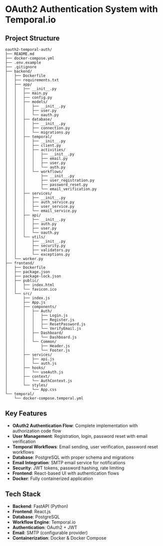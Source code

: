 # OAuth2 Authentication System with Temporal.io

## Project Structure

```
oauth2-temporal-auth/
├── README.md
├── docker-compose.yml
├── .env.example
├── .gitignore
├── backend/
│   ├── Dockerfile
│   ├── requirements.txt
│   ├── app/
│   │   ├── __init__.py
│   │   ├── main.py
│   │   ├── config.py
│   │   ├── models/
│   │   │   ├── __init__.py
│   │   │   ├── user.py
│   │   │   └── oauth.py
│   │   ├── database/
│   │   │   ├── __init__.py
│   │   │   ├── connection.py
│   │   │   └── migrations.py
│   │   ├── temporal/
│   │   │   ├── __init__.py
│   │   │   ├── client.py
│   │   │   ├── activities/
│   │   │   │   ├── __init__.py
│   │   │   │   ├── email.py
│   │   │   │   ├── user.py
│   │   │   │   └── auth.py
│   │   │   └── workflows/
│   │   │       ├── __init__.py
│   │   │       ├── user_registration.py
│   │   │       ├── password_reset.py
│   │   │       └── email_verification.py
│   │   ├── services/
│   │   │   ├── __init__.py
│   │   │   ├── auth_service.py
│   │   │   ├── user_service.py
│   │   │   └── email_service.py
│   │   ├── api/
│   │   │   ├── __init__.py
│   │   │   ├── auth.py
│   │   │   ├── user.py
│   │   │   └── oauth.py
│   │   └── utils/
│   │       ├── __init__.py
│   │       ├── security.py
│   │       ├── validators.py
│   │       └── exceptions.py
│   └── worker.py
├── frontend/
│   ├── Dockerfile
│   ├── package.json
│   ├── package-lock.json
│   ├── public/
│   │   ├── index.html
│   │   └── favicon.ico
│   └── src/
│       ├── index.js
│       ├── App.js
│       ├── components/
│       │   ├── Auth/
│       │   │   ├── Login.js
│       │   │   ├── Register.js
│       │   │   ├── ResetPassword.js
│       │   │   └── VerifyEmail.js
│       │   ├── Dashboard/
│       │   │   └── Dashboard.js
│       │   └── Common/
│       │       ├── Header.js
│       │       └── Footer.js
│       ├── services/
│       │   ├── api.js
│       │   └── auth.js
│       ├── hooks/
│       │   └── useAuth.js
│       ├── context/
│       │   └── AuthContext.js
│       └── styles/
│           └── App.css
└── temporal/
    └── docker-compose.temporal.yml
```

## Key Features

- **OAuth2 Authentication Flow**: Complete implementation with authorization code flow
- **User Management**: Registration, login, password reset with email verification
- **Temporal Workflows**: Email sending, user verification, password reset workflows
- **Database**: PostgreSQL with proper schema and migrations
- **Email Integration**: SMTP email service for notifications
- **Security**: JWT tokens, password hashing, rate limiting
- **Frontend**: React-based UI with authentication flows
- **Docker**: Fully containerized application

## Tech Stack

- **Backend**: FastAPI (Python)
- **Frontend**: React.js
- **Database**: PostgreSQL
- **Workflow Engine**: Temporal.io
- **Authentication**: OAuth2 + JWT
- **Email**: SMTP (configurable provider)
- **Containerization**: Docker & Docker Compose
